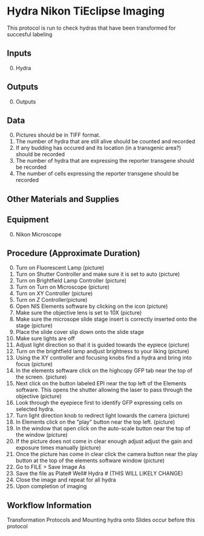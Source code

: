 Hydra Nikon TiEclipse Imaging
===
This protocol is run to check hydras that have been transformed for succesful labeling

Inputs
---
0. Hydra

Outputs
---
0. Outputs

Data
---
0. Pictures should be in TIFF format.
0. The number of hydra that are still alive should be counted and recorded
0. If any budding has occured and its location (in a transgenic area?) should be recorded
0. The number of hydra that are expressing the reporter transgene should be recorded
0. The number of cells expressing the reporter transgene should be recorded

Other Materials and Supplies
---

Equipment
---
0. Nikon Microscope

Procedure (Approximate Duration)
---
0. Turn on Fluorescent Lamp (picture)
0. Turn on Shutter Controller and make sure it is set to auto (picture)
0. Turn on Brightfield Lamp Controller (picture)
0. Turn on Turn on Microscope (picture)
0. Turn on XY Controller (picture)
0. Turn on Z Controller(picture)
0. Open NIS Elements software by clicking on the icon (picture)
0. Make sure the objective lens is set to 10X (picture)
0. Make sure the microsope slide stage insert is correctly inserted onto the stage (picture)
0. Place the slide cover slip down onto the slide stage
0. Make sure lights are off
0. Adjust light direction so that it is guided towards the eypiece (picture)
0. Turn on the brightfield lamp andjust brightness to your liking (picture)
0. Using the XY controller and focusing knobs find a hydra and bring into focus (picture)
0. In the elements software click on the highcopy GFP tab near the top of the screen. (picture)
0. Next click on the button labeled EPI near the top left of the Elements software. This opens the shutter allowing the laser to pass through the objective (picture)
0. Look through the eyepiece first to identify GFP expressing cells on selected hydra.
0. Turn light direction knob to redirect light lowards the camera (picture)
0. In Elements click on the "play" button near the top left. (picture)
0. In the window that open click on the auto-scale button near the top of the window (picture)
0. If the picture does not come in clear enough adjust adjust the gain and exposure times manually (picture)
0. Once the picture has come in clear click the camera button near the play button at the top of the elements software window (picture)
0. Go to FILE > Save Image As
0. Save the file as Plate# Well# Hydra # (THIS WILL LIKELY CHANGE)
0. Close the image and repeat for all hydra
0. Upon completion of imaging


Workflow Information
---
Transformation Protocols and Mounting hydra onto Slides occur before this protocol
